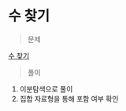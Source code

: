 # 수 찾기

> 문제

[수 찾기](https://www.acmicpc.net/problem/1920)

> 풀이

1. 이분탐색으로 풀이
2. 집합 자료형을 통해 포함 여부 확인 